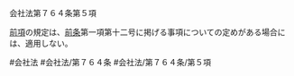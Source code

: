 会社法第７６４条第５項

[前項](会社法＿＿＿＿第７６４条第４項)の規定は、[前条](会社法＿＿＿＿第７６３条第１項)第一項第十二号に掲げる事項についての定めがある場合には、適用しない。

#会社法
#会社法/第７６４条
#会社法/第７６４条/第５項
